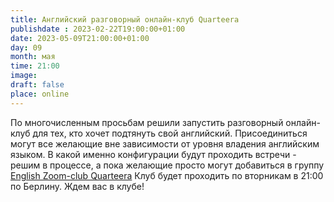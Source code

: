 ```yaml
---
title: Английский разговорный онлайн-клуб Quarteera
publishdate : 2023-02-22T19:00:00+01:00
date: 2023-05-09T21:00:00+01:00
day: 09
month: мая
time: 21:00
image: 
draft: false
place: online
---
```

По многочисленным просьбам решили запустить разговорный онлайн-клуб для тех, кто хочет подтянуть свой английский.
Присоединиться могут все желающие вне зависимости от уровня владения английским языком.
В какой именно конфигурации будут проходить встречи - решим в процессе, а пока желающие просто могут добавиться в группу [English Zoom-club Quarteera](https://t.me/+7Qi-aapRK6BlODcy)
Клуб будет проходить по вторникам в 21:00 по Берлину.
Ждем вас в клубе!

